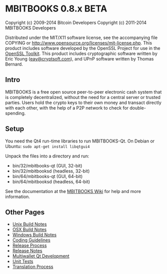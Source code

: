 MBITBOOKS 0.8.x BETA
====================

Copyright (c) 2009-2014 Bitcoin Developers
Copyright (c) 2011-2014 MBITBOOKS Developers

Distributed under the MIT/X11 software license, see the accompanying
file COPYING or http://www.opensource.org/licenses/mit-license.php.
This product includes software developed by the OpenSSL Project for use in the [OpenSSL Toolkit](http://www.openssl.org/). This product includes
cryptographic software written by Eric Young ([eay@cryptsoft.com](mailto:eay@cryptsoft.com)), and UPnP software written by Thomas Bernard.


Intro
---------------------
MBITBOOKS is a free open source peer-to-peer electronic cash system that is
completely decentralized, without the need for a central server or trusted
parties.  Users hold the crypto keys to their own money and transact directly
with each other, with the help of a P2P network to check for double-spending.


Setup
---------------------
You need the Qt4 run-time libraries to run MBITBOOKS-Qt. On Debian or Ubuntu:
	`sudo apt-get install libqtgui4`

Unpack the files into a directory and run:

- bin/32/mbitbooks-qt (GUI, 32-bit)
- bin/32/mbitbooksd (headless, 32-bit)
- bin/64/mbitbooks-qt (GUI, 64-bit)
- bin/64/mbitbooksd (headless, 64-bit)

See the documentation at the [MBITBOOKS Wiki](http://mbitbooks.info)
for help and more information.


Other Pages
---------------------
- [Unix Build Notes](build-unix.md)
- [OSX Build Notes](build-osx.md)
- [Windows Build Notes](build-msw.md)
- [Coding Guidelines](coding.md)
- [Release Process](release-process.md)
- [Release Notes](release-notes.md)
- [Multiwallet Qt Development](multiwallet-qt.md)
- [Unit Tests](unit-tests.md)
- [Translation Process](translation_process.md)
